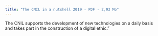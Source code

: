 ```yaml
---
title: "The CNIL in a nutshell 2019 - PDF - 2,93 Mo"
---
```


The CNIL supports the development of new technologies on a daily basis and takes part in the construction of a digital ethic.”

